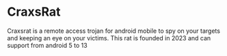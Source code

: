 # CraxsRat
Craxsrat is a remote access trojan for android mobile to spy on your targets and keeping an eye on your victims. This rat is founded in 2023 and can support from android 5 to 13
